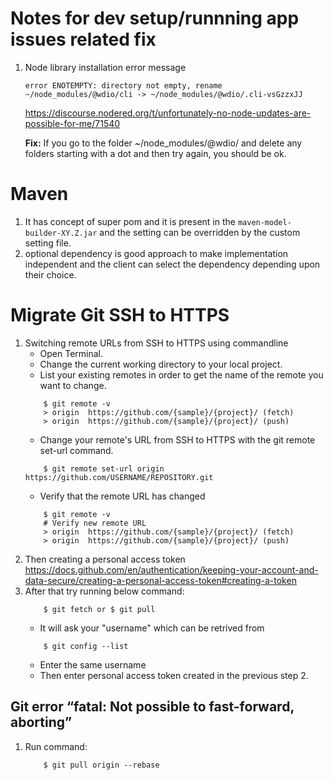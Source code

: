 # Notes for dev setup/runnning app issues related fix

1. Node library installation error message
    ```console
    error ENOTEMPTY: directory not empty, rename ~/node_modules/@wdio/cli -> ~/node_modules/@wdio/.cli-vsGzzxJJ
    ```
    https://discourse.nodered.org/t/unfortunately-no-node-updates-are-possible-for-me/71540

    **Fix:** If you go to the folder ~/node_modules/@wdio/ and delete any folders starting with a dot and then try again, you should be ok.

# Maven
1. It has concept of super pom and it is present in the `maven-model-builder-XY.Z.jar` and the setting can be overridden by the custom setting file.
2. optional dependency is good approach to make implementation independent and the client can select the dependency depending upon their choice.

# Migrate Git SSH to HTTPS
1. Switching remote URLs from SSH to HTTPS using commandline
    - Open Terminal.
    - Change the current working directory to your local project.
    - List your existing remotes in order to get the name of the remote you want to change.
    ```console
        $ git remote -v
        > origin  https://github.com/{sample}/{project}/ (fetch)
        > origin  https://github.com/{sample}/{project}/ (push)
    ```
    - Change your remote's URL from SSH to HTTPS with the git remote set-url command.
    ```console
        $ git remote set-url origin https://github.com/USERNAME/REPOSITORY.git
    ```
    - Verify that the remote URL has changed
    ```console
        $ git remote -v
        # Verify new remote URL
        > origin  https://github.com/{sample}/{project}/ (fetch)
        > origin  https://github.com/{sample}/{project}/ (push)
    ```
2. Then creating a personal access token https://docs.github.com/en/authentication/keeping-your-account-and-data-secure/creating-a-personal-access-token#creating-a-token
3. After that try running below command:
    ```console
        $ git fetch or $ git pull
    ```
    - It will ask your "username" which can be retrived from
    ```console
        $ git config --list
    ```
    - Enter the same username
    - Then enter personal access token created in the previous step 2.

## Git error “fatal: Not possible to fast-forward, aborting”
1. Run command:
    ```console
        $ git pull origin --rebase
    ```
